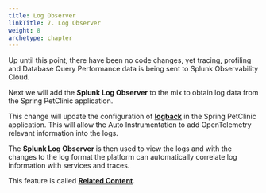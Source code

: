 ```yaml
---
title: Log Observer
linkTitle: 7. Log Observer
weight: 8
archetype: chapter
---
```


Up until this point, there have been no code changes, yet tracing, profiling and Database Query Performance data is being sent to Splunk Observability Cloud.

Next we will add the **Splunk Log Observer** to the mix to obtain log data from the Spring PetClinic application.

This change will update the configuration of [**logback**](https://logback.qos.ch/) in the Spring PetClinic application. This will allow the Auto Instrumentation to add OpenTelemetry relevant information into the logs.

The **Splunk Log Observer** is then used to view the logs and with the changes to the log format the platform can automatically correlate log information with services and traces.

This feature is called [**Related Content**](https://docs.splunk.com/observability/en/metrics-and-metadata/relatedcontent.html).
